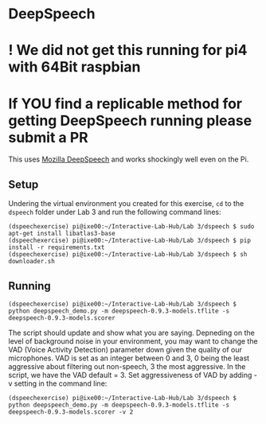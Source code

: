 # DeepSpeech
# ! We did not get this running for pi4 with 64Bit raspbian
# If YOU find a replicable method for getting DeepSpeech running please submit a PR

This uses [Mozilla DeepSpeech](https://github.com/mozilla/DeepSpeech) and works shockingly well even on the Pi. 

## Setup
Undering the virtual environment you created for this exercise, `cd` to the `dspeech` folder under Lab 3 and run the following command lines:

```
(dspeechexercise) pi@ixe00:~/Interactive-Lab-Hub/Lab 3/dspeech $ sudo apt-get install libatlas3-base
(dspeechexercise) pi@ixe00:~/Interactive-Lab-Hub/Lab 3/dspeech $ pip install -r requirements.txt
(dspeechexercise) pi@ixe00:~/Interactive-Lab-Hub/Lab 3/dspeech $ sh downloader.sh
```

## Running

```
(dspeechexercise) pi@ixe00:~/Interactive-Lab-Hub/Lab 3/dspeech $ python deepspeech_demo.py -m deepspeech-0.9.3-models.tflite -s deepspeech-0.9.3-models.scorer
```

The script should update and show what you are saying. Depneding on the level of background noise in your environment, you may want to change the VAD (Voice Activity Detection) parameter down given the quality of our microphones. VAD is set as an integer between 0 and 3, 0 being the least aggressive about filtering out non-speech, 3 the most aggressive. In the script, we have the VAD default = 3. Set aggressiveness of VAD by adding -v setting in the command line: 

```
(dspeechexercise) pi@ixe00:~/Interactive-Lab-Hub/Lab 3/dspeech $ python deepspeech_demo.py -m deepspeech-0.9.3-models.tflite -s deepspeech-0.9.3-models.scorer -v 2
```
